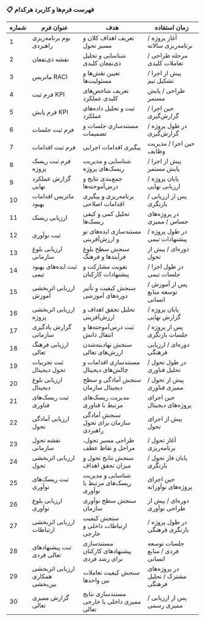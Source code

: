 ### 📋 فهرست فرم‌ها و کاربرد هرکدام

| شماره | عنوان فرم | هدف | زمان استفاده |
|-------|------------|------|----------------|
| 1 | بوم برنامه‌ریزی راهبردی | تعریف اهداف کلان و مسیر تحول | آغاز پروژه / برنامه‌ریزی سالانه |
| 2 | نقشه ذی‌نفعان | شناسایی و تحلیل ذی‌نفعان کلیدی | مرحله طراحی / تعاملات کلیدی |
| 3 | ماتریس RACI | تعیین نقش‌ها و مسئولیت‌ها | پیش از اجرا / تشکیل تیم |
| 4 | فرم ثبت KPI | تعریف شاخص‌های کلیدی عملکرد | طراحی / پایش مستمر |
| 5 | فرم پایش KPI | ثبت و تحلیل داده‌های عملکرد | حین اجرا / گزارش‌گیری |
| 6 | فرم ثبت جلسات | مستندسازی جلسات و تصمیمات | در طول پروژه / گزارش‌گیری |
| 7 | فرم ثبت اقدامات | پیگیری اقدامات اجرایی | حین اجرا / مدیریت وظایف |
| 8 | فرم ثبت ریسک پروژه | شناسایی و مدیریت ریسک‌های پروژه | پیش از اجرا / پایش مستمر |
| 9 | گزارش عملکرد نهایی | جمع‌بندی نتایج و درس‌آموخته‌ها | پایان پروژه / ارزیابی نهایی |
| 10 | ماتریس اقدامات بهبود | برنامه‌ریزی و پیگیری اقدامات اصلاحی | پس از ارزیابی / بازنگری |
| 11 | ارزیابی ریسک | تحلیل کمی و کیفی ریسک‌ها | در پروژه‌های حساس / ممیزی |
| 12 | ثبت نوآوری | مستندسازی ایده‌های نو و ارزش‌آفرینی | در طول پروژه / پیشنهادات تیمی |
| 13 | ارزیابی بلوغ سازمانی | سنجش سطح بلوغ فرآیندها و فرهنگ | دوره‌ای / پیش از تحول |
| 14 | ثبت ایده‌های بهبود تیمی | تقویت مشارکت و پیشنهادات کارکنان | در طول اجرا / جلسات تیمی |
| 15 | ارزیابی اثربخشی آموزش | سنجش کیفیت و تأثیر دوره‌های آموزشی | پس از آموزش / توسعه منابع انسانی |
| 16 | ارزیابی اثربخشی پروژه | تحلیل تحقق اهداف و ارزش‌آفرینی | پایان پروژه / گزارش نهایی |
| 17 | گزارش یادگیری سازمانی | ثبت درس‌آموخته‌ها و انتقال دانش | پس از پروژه / جلسات بازنگری |
| 18 | ارزیابی فرهنگ تعالی | سنجش نهادینه‌شدن ارزش‌های تعالی | دوره‌ای / ارزیابی فرهنگی |
| 19 | ثبت تجربیات تحول دیجیتال | مستندسازی اقدامات و چالش‌های دیجیتال | در طول تحول / تحلیل فناوری |
| 20 | ارزیابی بلوغ دیجیتال | سنجش آمادگی و سطح دیجیتال سازمان | پیش از تحول / ممیزی فناوری |
| 21 | ثبت ریسک‌های فناوری | مدیریت ریسک‌های مرتبط با فناوری | حین اجرای پروژه‌های دیجیتال |
| 22 | ارزیابی آمادگی تحول | سنجش آمادگی سازمان برای تحول راهبردی | پیش از اجرای تحول |
| 23 | نقشه تحول سازمانی | طراحی مسیر تحول، مراحل و نقاط عطف | آغاز تحول / برنامه‌ریزی |
| 24 | ارزیابی اثربخشی تحول | سنجش نتایج تحول و میزان تحقق اهداف | پایان فاز تحول / بازنگری |
| 25 | ثبت ریسک‌های نوآوری | شناسایی و مدیریت ریسک‌های مرتبط با نوآوری | حین اجرای پروژه‌های نوآورانه |
| 26 | ارزیابی بلوغ نوآوری | سنجش سطح نوآوری سازمان | دوره‌ای / پیش از طراحی نوآوری |
| 27 | ارزیابی اثربخشی ارتباطات | سنجش کیفیت ارتباطات داخلی و خارجی | در طول پروژه / بازنگری فرهنگی |
| 28 | ثبت پیشنهادهای تعالی فردی | مستندسازی پیشنهادهای کارکنان برای رشد فردی | جلسات توسعه فردی / منابع انسانی |
| 29 | ارزیابی اثربخشی همکاری بین‌بخشی | سنجش کیفیت تعاملات بین واحدها | در پروژه‌های مشترک / تحلیل فرهنگی |
| 30 | گزارش ممیزی تعالی | مستندسازی نتایج ممیزی داخلی یا خارجی تعالی | پس از ارزیابی / ممیزی رسمی |
